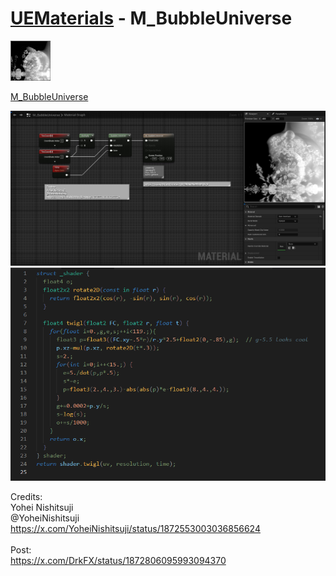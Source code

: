 # <a href="..">UEMaterials</a> - M_BubbleUniverse
<img src="M_BubbleUniverse_00.jpeg" width="64px" /><br/>

<a href="../M_BubbleUniverse.uasset">M_BubbleUniverse</a><br/>

<img src="M_BubbleUniverse_01.jpeg" width="640px" /><br/>
<img src="M_BubbleUniverse_02.png" width="640px" /><br/>

Credits:<br/>
Yohei Nishitsuji<br/>
@YoheiNishitsuji<br/>
<a href="https://x.com/YoheiNishitsuji/status/1872553003036856624
">https://x.com/YoheiNishitsuji/status/1872553003036856624
</a><br/>
<br/>
Post:<br/>
<a href="https://x.com/DrkFX/status/1872806095993094370">https://x.com/DrkFX/status/1872806095993094370</a><br/>